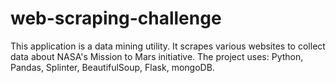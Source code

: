 # web-scraping-challenge


This application is a data mining utility.  It scrapes various websites to collect data about NASA's Mission to Mars initiative. The project uses:
Python, Pandas, Splinter, BeautifulSoup, Flask, mongoDB.  
